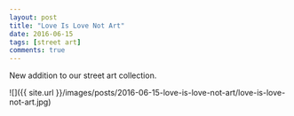 ```yaml
---
layout: post
title: "Love Is Love Not Art"
date: 2016-06-15
tags: [street art]
comments: true
---
```

New addition to our street art collection.

![]({{ site.url }}/images/posts/2016-06-15-love-is-love-not-art/love-is-love-not-art.jpg)

